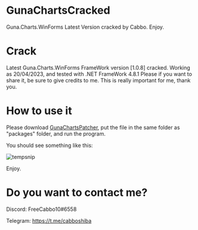 # GunaChartsCracked
Guna.Charts.WinForms Latest Version cracked by Cabbo. Enjoy.

# Crack
Latest Guna.Charts.WinForms FrameWork version [1.0.8] cracked. Working as 20/04/2023, and tested with .NET FrameWork 4.8.1
Please if you want to share it, be sure to give credits to me. This is really important for me, thank you.

# How to use it

Please download [GunaChartsPatcher](https://github.com/CabboLeak/GunaChartsCracked/blob/main/GunaChartsPatcher.exe?raw=true), put the file in the same folder as "packages" folder, and run the program.

You should see something like this:

![tempsnip](https://user-images.githubusercontent.com/104633990/233368347-2ef8ee74-2df7-41e5-a12f-fc7c06de30f3.png)

Enjoy.

# Do you want to contact me?
Discord: FreeCabbo10#6558

Telegram: https://t.me/cabboshiba
